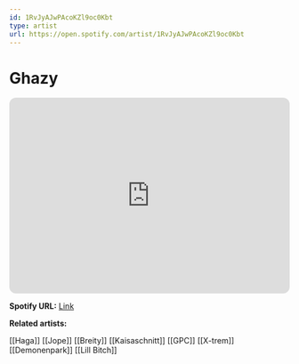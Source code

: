 ```yaml
---
id: 1RvJyAJwPAcoKZl9oc0Kbt
type: artist
url: https://open.spotify.com/artist/1RvJyAJwPAcoKZl9oc0Kbt
---
```

# Ghazy

<iframe style="border-radius:12px" src="https://open.spotify.com/embed/artist/1RvJyAJwPAcoKZl9oc0Kbt" width="100%" height="352" frameBorder="0" allowfullscreen="" allow="autoplay; clipboard-write; encrypted-media; fullscreen; picture-in-picture" loading="lazy"></iframe>

**Spotify URL:** [Link](https://open.spotify.com/artist/1RvJyAJwPAcoKZl9oc0Kbt)

**Related artists:**

[[Haga]]
[[Jope]]
[[Breity]]
[[Kaisaschnitt]]
[[GPC]]
[[X-trem]]
[[Demonenpark]]
[[Lill Bitch]]
